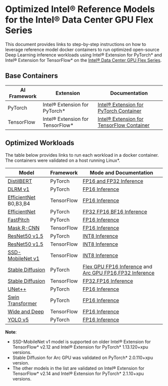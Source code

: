 # Optimized Intel® Reference Models for the Intel® Data Center GPU Flex Series

This document provides links to step-by-step instructions on how to leverage reference model docker containers to run optimized open-source Deep Learning inference workloads using Intel® Extension for PyTorch* and Intel® Extension for TensorFlow* on the [Intel® Data Center GPU Flex Series](https://www.intel.com/content/www/us/en/products/details/discrete-gpus/data-center-gpu/flex-series.html).

## Base Containers

| AI Framework                 | Extension            | Documentation |
| -----------------------------| ------------- | ----------------- |
| PyTorch | Intel® Extension for PyTorch* | [Intel® Extension for PyTorch Container](https://github.com/intel/intel-extension-for-pytorch/blob/v2.1.10%2Bxpu/docker/README.md) |
| TensorFlow | Intel® Extension for TensorFlow* | [Intel® Extension for TensorFlow Container](https://github.com/intel/intel-extension-for-tensorflow/blob/v2.14.0.1/docker/README.md)|

## Optimized Workloads

The table below provides links to run each workload in a docker container. The containers were validated on a host running Linux*.


| Model                            | Framework                  | Mode and Documentation     |
| ----------------------------|     ---------- | ----------|
| [DistilBERT](https://arxiv.org/abs/1910.01108) | PyTorch | [FP16 and FP32  Inference](../../models_v2/pytorch/distilbert/inference/gpu/CONTAINER_FLEX.md) |
| [DLRM v1](https://arxiv.org/abs/1906.00091) | PyTorch | [ FP16 Inference](../../models_v2/pytorch/dlrm/inference/gpu/CONTAINER.md) | 
| [EfficientNet](https://arxiv.org/abs/1905.11946) B0,B3,B4 | TensorFlow | [FP16 Inference](../../models_v2/tensorflow/efficientnet/inference/gpu/CONTAINER.md) |
| [EfficientNet](https://arxiv.org/abs/1905.11946) | PyTorch | [FP32 FP16 BF16 Inference](../../models_v2/pytorch/efficientnet/inference/gpu/README.md)
| [FastPitch](https://arxiv.org/abs/2006.06873) | PyTorch | [FP16 Inference](../../models_v2/pytorch/fastpitch/inference/gpu/CONTAINER.md) |
| [Mask R-CNN](https://arxiv.org/abs/1703.06870) | TensorFlow | [FP16 Inference](../../models_v2/tensorflow/maskrcnn/inference/gpu/CONTAINER.md) |
| [ResNet50 v1.5](https://arxiv.org/pdf/1512.03385.pdf) | PyTorch | [INT8 Inference](../../models_v2/pytorch//resnet50v1_5/inference/gpu/CONTAINER_FLEX.md) | 
| [ResNet50 v1.5](https://arxiv.org/pdf/1512.03385.pdf) | TensorFlow | [INT8 Inference](../../models_v2/tensorflow/resnet50v1_5/inference/gpu/CONTAINER_FLEX.md) | 
| [SSD-MobileNet v1](https://arxiv.org/pdf/1704.04861.pdf) | TensorFlow | [INT8 Inference](../../quickstart/object_detection/tensorflow/ssd-mobilenet/inference/gpu/DEVCATALOG.md) | 
| [Stable Diffusion](https://arxiv.org/abs/2112.10752) | PyTorch | [Flex GPU FP16 Inference](../../models_v2/pytorch/stable_diffusion/inference/gpu/CONTAINER_FLEX.md) and [Arc GPU FP16,FP32 Inference](../../quickstart/generative-ai/pytorch/stable_diffusion/inference/gpu/WSL2_ARC_STABLE_DIFFUSION.md) |
| [Stable Diffusion](https://arxiv.org/abs/2112.10752) | TensorFlow | [FP32,FP16 Inference](../../models_v2/tensorflow/stable_diffusion/inference/gpu/CONTAINER.md) | 
| [UNet++](https://arxiv.org/abs/1807.10165) | PyTorch | [FP16 Inference](../../models_v2/pytorch/unetpp/inference/gpu/CONTAINER.md) |
| [Swin Transformer](https://arxiv.org/abs/2103.14030) | PyTorch | [FP16 Inference](../../models_v2/pytorch/swin-transformer/inference/gpu/CONTAINER.md) |
| [Wide and Deep](https://arxiv.org/abs/1606.07792) | TensorFlow | [FP16 Inference](../../models_v2/tensorflow/wide_deep_large_ds/inference/gpu/CONTAINER.md) |
| [YOLO v5](https://ui.adsabs.harvard.edu/abs/2021zndo...4679653J/abstract) | PyTorch | [FP16 Inference](../../models_v2/pytorch/yolov5/inference/gpu/CONTAINER.md) | 


**Note**: 
* SSD-MobileNet v1 model is supported on older Intel® Extension for TensorFlow* v2.12 and Intel® Extension for PyTorch* 1.13.120+xpu versions. 
* Stable Diffusion for Arc GPU was validated on PyTorch* 2.0.110+xpu version.
* The other models in the list are validated on Intel® Extension for TensorFlow* v2.14 and Intel® Extension for PyTorch* 2.1.10+xpu versions.
